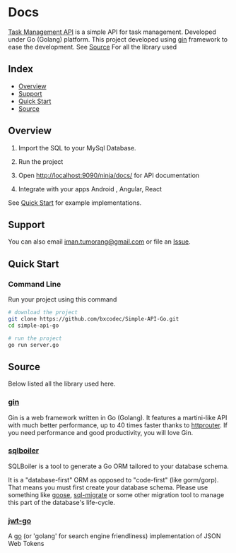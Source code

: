 # Docs

[Task Management API](#) is a simple API for task management.
Developed under Go (Golang) platform.
This project developed using [gin](https://gopkg.in/gin-gonic/gin.v1) framework to ease the development.
See [Source](#source) For all the library used

## Index

* [Overview](#overview)
* [Support](#support)
* [Quick Start](#quick-start)
* [Source](#source)


## Overview

1. Import the SQL to your MySql Database. 

2. Run the project

3. Open  <http://localhost:9090/ninja/docs/> for API documentation 

4. Integrate with your apps Android , Angular, React
    
See [Quick Start](#quick-start) for example implementations.


## Support


You can also email <iman.tumorang@gmail.com> or file an [Issue](https://github.com/bxcodec/Simple-API-Go/issues/new).


## Quick Start

### Command Line

Run your project using this command

```bash
# download the project
git clone https://github.com/bxcodec/Simple-API-Go.git
cd simple-api-go

# run the project
go run server.go

```

## Source

Below listed all the library used here.

### [gin](https://gopkg.in/gin-gonic/gin.v1) 
Gin is a web framework written in Go (Golang). It features a martini-like API with much better performance, up to 40 times faster thanks to [httprouter](https://github.com/julienschmidt/httprouter). If you need performance and good productivity, you will love Gin.

### [sqlboiler](https://github.com/vattle/sqlboiler)
SQLBoiler is a tool to generate a Go ORM tailored to your database schema.

It is a "database-first" ORM as opposed to "code-first" (like gorm/gorp). That means you must first create your database schema. Please use something like [goose](https://bitbucket.org/liamstask/goose), [sql-migrate](https://github.com/rubenv/sql-migrate) or some other migration tool to manage this part of the database's life-cycle.

### [jwt-go](https://github.com/dgrijalva/jwt-go)
A [go](http://www.golang.org/) (or 'golang' for search engine friendliness) implementation of JSON Web Tokens
